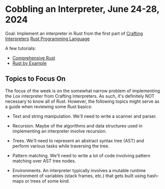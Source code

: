 Cobbling an Interpreter, June 24-28, 2024
=========================================

Goal: Implement an interpreter in Rust from the first part of
[Crafting Interpreters](https://craftinginterpreters.com)
[Rust Programming Language](https://www.rust-lang.org)

A few tutorials:

* [Comprehensive Rust](https://google.github.io/comprehensive-rust/)
* [Rust by Example](https://doc.rust-lang.org/rust-by-example/)


Topics to Focus On
------------------

The focus of the week is on the somewhat narrow problem of
implementing the Lox interpreter from Crafting Interpreters.  As such,
it's definitely NOT necessary to know all of Rust.  However, the
following topics might serve as a guide when
reviewing some Rust basics:

* Text and string manipulation.  We'll need to write a scanner and parser.

* Recursion.  Maybe of the algorithms and data structures used in
  implementing an interpreter involve recursion.

* Trees.  We'll need to represent an abstract syntax tree (AST)
  and perform various tasks while traversing the tree.

* Pattern matching.  We'll need to write a lot of code involving
  pattern matching over AST tree nodes.

* Environments. An interpreter typically involves a mutable runtime
  environment of variables (stack frames, etc.) that gets built
  using hash-maps or trees of some kind.